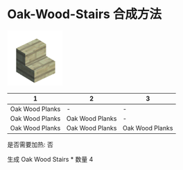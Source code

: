 # Oak-Wood-Stairs 合成方法

![Icon](98e0d8cd26a0ddf4bb5109849f5c0926.png)

|1|2|3|
|----|-----|-----|
|Oak Wood Planks|-|-|
|Oak Wood Planks|Oak Wood Planks|-|
|Oak Wood Planks|Oak Wood Planks|Oak Wood Planks|

是否需要加热: 否

生成 Oak Wood Stairs \* 数量 4
<br/> <br/> <br/> 

